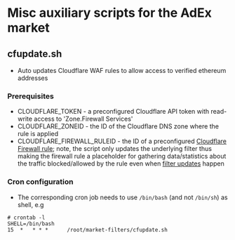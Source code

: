 # Misc auxiliary scripts for the AdEx market

## cfupdate.sh
* Auto updates Cloudflare WAF rules to allow access to verified ethereum addresses

### Prerequisites
* CLOUDFLARE_TOKEN - a preconfigured Cloudflare API token with read-write access to 'Zone.Firewall Services'
* CLOUDFLARE_ZONEID - the ID of the Cloudflare DNS zone where the rule is applied
* CLOUDFLARE_FIREWALL_RULEID - the ID of a preconfigured [Cloudflare Firewall rule](https://api.cloudflare.com/#account-level-firewall-access-rule-list-access-rules); note, the script only updates the underlying filter thus making the firewall rule a placeholder for gathering data/statistics about the traffic blocked/allowed by the rule even when [filter updates](https://api.cloudflare.com/#filters-create-filters) happen

### Cron configuration
* The corresponding cron job needs to use `/bin/bash` (and not `/bin/sh`) as shell, e.g

```
# crontab -l
SHELL=/bin/bash
15  *   * * *      /root/market-filters/cfupdate.sh

```

